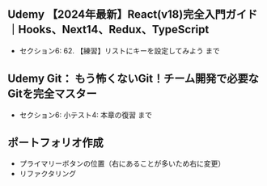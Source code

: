 ## Udemy 【2024年最新】React(v18)完全入門ガイド｜Hooks、Next14、Redux、TypeScript
- セクション6: 62. 【練習】リストにキーを設定してみよう まで

## Udemy Git： もう怖くないGit！チーム開発で必要なGitを完全マスター
- セクション6: 小テスト4: 本章の復習 まで

## ポートフォリオ作成
- プライマリーボタンの位置（右にあることが多いため右に変更）
- リファクタリング
